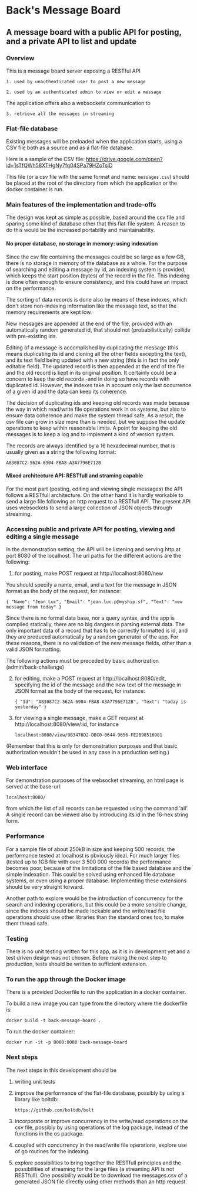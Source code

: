 # Back's Message Board

## A message board with a public API for posting, and a private API to list and update

### Overview

This is a message board server exposing a RESTful API 

    1. used by unauthenticated user to post a new message

    2. used by an authenticated admin to view or edit a message

The application offers also a websockets communication to

    3. retrieve all the messages in streaming

### Flat-file database
Existing messages will be preloaded when the application starts, using a CSV file both as a source and as a flat-file 
database.

Here is a sample of the CSV file: https://drive.google.com/open?id=1sTfQWh58XTHgNy7fq04SPa79HZoTsjD 

This file (or a csv file with the same format and name: `messages.csv`) should be placed at the root of the directory 
from which the application or the docker container is run.

### Main features of the implementation and trade-offs

The design was kept as simple as possible, based around the csv file and sparing some kind of database other that this
flat-file system. A reason to do this would be the increased portability and maintainability. 

#### No proper database, no storage in memory: using indexation

Since the csv file containing the messages could be so large as a few GB, there is no storage in memory of the database 
as a whole. For the purpose of searching and editing a message by id, an indexing system is provided, which keeps the
start position (bytes) of the record in the file. This indexing is done often enough to ensure consistency, and this 
could have an impact on the performance. 

The sorting of data records is done also by means of these indexes, which don't store non-indexing information like the 
message text, so that the memory requirements are kept low. 

New messages are appended at the end of the file, provided with an automatically random generated id, that should not
(probabilistically) collide with pre-existing ids. 

Editing of a message is accomplished by duplicating the message (this means duplicating its id and cloning all the other
fields excepting the text), and its text field being updated with a new string (this is in fact the only editable field). 
The updated record is then appended at the end of the file and the old record is kept in its original position. It 
certainly could be a concern to keep the old records -and in doing so have records with duplicated id. However, the 
indexes take in account only the last occurrence of a given id and the data can keep its coherence. 

The decision of duplicating ids and keeping old records was made because the way in which read/write file operations work
in os systems, but also to ensure data coherence and make the system thread safe. As a result, the csv file can grow in 
size more than is needed, but we suppose the update operations to keep within reasonable limits. A point for keeping the 
old messages is to keep a log and to implement a kind of version system.

The records are always identified by a 16 hexadecimal number, that is usually given as a string the following format:

`A83087C2-562A-6904-FBA8-A3A7796E712B`

#### Mixed architecture API: RESTfull and straming capable

For the most part (posting, editing and viewing single messages) the API follows a RESTfull architecture. On the other 
hand it is hardly workable to send a large file following an http request to a RESTfull API. The present API uses 
websockets to send a large collection of JSON objects through streaming. 

### Accessing public and private API for posting, viewing and editing a single message

In the demonstration setting, the API will be listening and serving http at port 8080 of the localhost. The url paths 
for the different actions are the following:

1. for posting, make POST request at http://localhost:8080/new

You should specify a name, email, and a text for the message in JSON format as the body of the request, for instance:

`{
    "Name": "Jean Luc",
    "Email": "jean.luc.p@myship.sf",
    "Text": "new message from today"
}`

Since there is no formal data base, nor a query syntax, and the app is compiled statically, there are no big dangers in 
parsing external data. The only important data of a record that has to be correctly formatted is id, and they are 
produced automatically by a random generator of the app. For these reasons, there is no validation of the new message 
fields, other than a valid JSON formatting. 

The following actions must be preceded by basic authorization (admin/back-challenge)

2. for editing, make a POST request at http://localhost:8080/edit, specifying the id of the message and the new text of
the message in JSON format as the body of the request, for instance:

    `{
        "Id": "A83087C2-562A-6904-FBA8-A3A7796E712B",
        "Text": "today is yesterday"
    }`

3. for viewing a single message, make a GET request at http://localhost:8080/view/:id, for instance 

    `localhost:8080/view/9B3476D2-DBC0-0644-9656-FE2B98516981`

(Remember that this is only for demonstration purposes and that basic authorization wouldn't be used in any case in a 
production setting.)

### Web interface 

For demonstration purposes of the websocket streaming, an html page is served at the base-url:
 
`localhost:8080/`
 
 from which the list of all
records can be requested using the command 'all'. A single record can be viewed also by introducing its id in the 16-hex
string form. 

### Performance

For a sample file of about 250kB in size and keeping 500 records, the performance tested at localhost is obviously ideal. 
For much larger files (tested up to 1GB file with over 3 500 000 records) the performance becomes poor, because of the
limitations of the file based database and the simple indexation. This could be solved using enhanced file database 
systems, or even using a proper database. Implementing these extensions should be very straight forward. 

Another path to explore would be the introduction of concurrency for the search and indexing operations, but this could 
be a more sensible change, since the indexes should be made lockable and the write/read file operations should use other
libraries than the standard ones too, to make them thread safe.  

### Testing

There is no unit testing written for this app, as it is in development yet and a test driven design was not chosen. 
Before making the next step to production, tests should be written to sufficient extension.  

### To run the app through the Docker image

There is a provided Dockerfile to run the application in a docker container. 

To build a new image you can type from the directory where the dockerfile is:

`docker build -t back-message-board .`

To run the docker container:

`docker run -it -p 8080:8080 back-message-board`

### Next steps

The next steps in this development should be

1. writing unit tests

2. improve the performance of the flat-file database, possibly by using a library like boltdb:

    `https://github.com/boltdb/bolt`

3. incorporate or improve concurrency in the write/read operations on the csv file, possibly by using operations of the 
log package, instead of the functions in the os package. 

4. coupled with concurrency in the read/write file operations, explore use of go routines for the indexing.

5. explore possibilities to bring together the RESTfull principles and the possibilities of streaming for the large 
files (a streaming API is not RESTfull). One possibility would be to download the messages.csv of a generated JSON file 
directly using other methods than an http request.